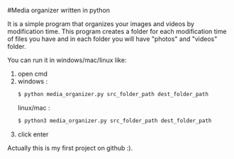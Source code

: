 #Media organizer written in python

It is a simple program that organizes your images and videos
by modification time.
This program creates a folder for each modification time of files
you have and in each folder you will have "photos" and "videos"
folder.

You can run it in windows/mac/linux like:
1. open cmd
2. windows :
   ```cmd
   $ python media_organizer.py src_folder_path dest_folder_path
   ```
   linux/mac :
   ```bash
   $ python3 media_organizer.py src_folder_path dest_folder_path
   ```
3. click enter

Actually this is my first project on github :).